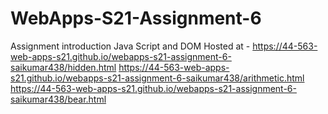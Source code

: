 # WebApps-S21-Assignment-6
Assignment introduction Java Script and DOM
Hosted at - <https://44-563-web-apps-s21.github.io/webapps-s21-assignment-6-saikumar438/hidden.html>
 <https://44-563-web-apps-s21.github.io/webapps-s21-assignment-6-saikumar438/arithmetic.html>
 <https://44-563-web-apps-s21.github.io/webapps-s21-assignment-6-saikumar438/bear.html>
